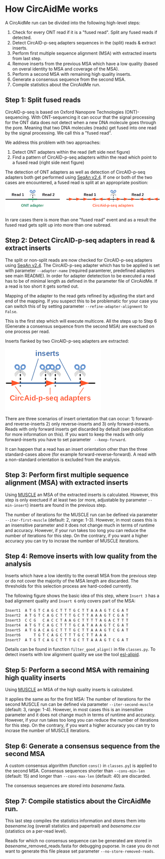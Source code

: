 # How CircAidMe works

A CircAidMe run can be divided into the following high-level steps:
1. Check for every ONT read if it is a "fused read". Split any fused reads if detected.
2. Detect CircAID-p-seq adapters sequences in the (split) reads & extract inserts.
3. Perform first multiple sequence alignment (MSA) with extracted inserts from last step.
4. Remove inserts from the previous MSA which have a low quality (based on overal identity to MSA and coverage of the MSA).
5. Perform a second MSA with remaining high quality inserts.
6. Generate a consensus sequence from the second MSA.
7. Compile statistics about the CircAidMe run.

## Step 1: Split fused reads

CircAID-p-seq is based on Oxford Nanopore Technologies (ONT)-sequencing. With ONT-sequencing it can occur that the signal processing for the ONT data does not detect when a new DNA molecule goes through the pore. Meaning that two DNA molecules (reads) get fused into one read by the signal processing. We call this a "fused read".

We address this problem with two approaches:
1. Detect ONT adapters within the read (left side next figure)
2. Find a pattern of CircAID-p-seq adapters within the read which point to a fused read (right side next figure)

The detection of ONT adapters as well as detection of CircAID-p-seq adapters both get performed using [SeqAn v2.4](https://www.seqan.de/seqan-2-4-released/). If one or both of the two cases are encountered, a fused read is split at an appropriate position:

![Split reads](/aux/doc/split_reads.png)

In rare cases there is more than one "fused read" event and as a result the fused read gets split up into more than one subread.

## Step 2: Detect CircAID-p-seq adapters in read & extract inserts

The split or non-split reads are now checked for CircAID-p-seq adapters using [SeqAn v2.4](https://www.seqan.de/seqan-2-4-released/). The CircAID-p-seq adapter which has to be applied is set with parameter `--adapter-name` (required paramterer, predefined adapters see main README). In order for adapter detetection to be executed a read has to be of minimal length as defined in the parameter file of CircAidMe. If a read is too short it gets sorted out.

Mapping of the adapter to the read gets refined by adjusting the start and end of the mapping. If you suspect this to be problematic for your case you can switch this of by setting parameter `--refine-adapter-alignment` to `False`.

This is the first step which will execute multicore. All the steps up to Step 6 (Generate a consensus sequence from the second MSA) are exectued on one process per read.

Inserts flanked by two CircAID-p-seq adapters are extracted:

![Extract inserts](/aux/doc/extract_insert.png)

There are three scenarios of insert orientation that can occur: 1) forward- and reverse-inserts 2) only reverse-inserts and 3) only forward-inserts. Reads with only forward inserts get discarded by default (see publication for more information on this). If you want to keep the reads with only forward-inserts you have to set parameter ` --keep-forward`.

It can happen that a read has an insert orientation other than the three standard-cases above (for example forward-reverse-forward). A read with a non-standard orientation is excluded from the analysis.

## Step 3: Perform first multiple sequence alignment (MSA) with extracted inserts

Using [MUSCLE](https://www.drive5.com/muscle/) an MSA of the extracted inserts is calculated. However, this step is only exectued if at least two (or more, adjustable by parameter `--min-insert`) inserts are found in the previous step.

The number of iterations for the MUSCLE run can be defined via parameter `--iter-first-muscle` (default: 2, range: 1-3). However, in most cases this is an insensitive parameter and it does not change much in terms of runtime and accuracy. However, if your run takes too long you can reduce the number of iterations for this step. On the contrary, if you want a higher accuracy you can try to incrase the number of MUSCLE iterations.

## Step 4: Remove inserts with low quality from the analysis

Inserts which have a low identity to the overall MSA from the previous step or do not cover the majority of the MSA length are discarded. The thresholds for this selection process are hard-coded currently.

The following figure shows the basic idea of this step, where `Insert 3` has a bad alignment quality and `Insert 6` only covers part of the MSA:

```
Insert1  A T G T C A G C T T T G C T T A A A G T C G A T
Insert2  A T G T C A G C T T T G C T T A A A G T C G A T
Insert3  C C G   C A C C T A A G C T T T T A G A C T T T
Insert4  A T G T C A G C T T T G C A T A A A G T C G A T
Insert5  A T G A C A G C T T T G C T T A A A G T C G A T
Insert6      T G T C A G C T T T G C T T A A A
Insert7  A T G T C A G C T T T G C T T A A A G T C G A T
```

Details can be found in function `filter_good_align()` in file `classes.py`. To detect inserts with low alignment quality we use the tool [esl-alipid](https://github.com/EddyRivasLab/easel/blob/master/miniapps/esl-alipid.c).

## Step 5: Perform a second MSA with remaining high quality inserts

Using [MUSCLE](https://www.drive5.com/muscle/) an MSA of the high quality inserts is calculated.

It applies the same as for the first MSA:
The number of iterations for the second MUSCLE run can be defined via parameter `--iter-second-muscle` (default: 3, range: 1-4). However, in most cases this is an insensitive parameter and it does not change much in terms of runtime and accuracy. However, if your run takes too long you can reduce the number of iterations for this step. On the contrary, if you want a higher accuracy you can try to incrase the number of MUSCLE iterations.

## Step 6: Generate a consensus sequence from the second MSA

A custom consensus algorithm (function `cons()` in `classes.py`) is applied to the second MSA. Consensus sequences shorter than `--cons-min-len` (default: 15) and longer than `--cons-max-len` (default: 40) are discarded.

The consensus sequences are stored into *basename*.fasta.

## Step 7: Compile statistics about the CircAidMe run.

This last step compiles the statistics information and stores them into *basename*.log (overall statistics and papertrail) and *basename*.csv (statistics on a per-read level).

Reads for which no consensus sequence can be generated are stored in *basename*\_removed_reads.fasta for debugging puporse. In case you do not want to generate this file please set parameter `--no-store-removed-reads`.
